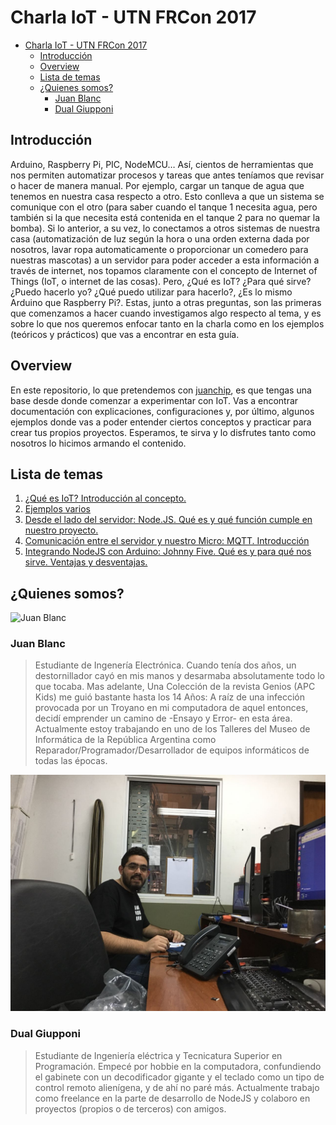 # Charla IoT - UTN FRCon 2017
<!-- TOC -->

- [Charla IoT - UTN FRCon 2017](#charla-iot---utn-frcon-2017)
    - [Introducción](#introducción)
    - [Overview](#overview)
    - [Lista de temas](#lista-de-temas)
    - [¿Quienes somos?](#¿quienes-somos)
        - [Juan Blanc](#juan-blanc)
        - [Dual Giupponi](#dual-giupponi)

<!-- /TOC -->
## Introducción
Arduino, Raspberry Pi, PIC, NodeMCU… Así, cientos de herramientas que nos permiten automatizar procesos y tareas que antes teníamos que revisar o hacer de manera manual. Por ejemplo, cargar un tanque de agua que tenemos en nuestra casa respecto a otro. Esto conlleva a que un sistema se comunique con el otro (para saber cuando el tanque 1 necesita agua, pero también si la que necesita está contenida en el tanque 2 para no quemar la bomba). Si lo anterior, a su vez, lo conectamos a otros sistemas de nuestra casa (automatización de luz según la hora o una orden externa dada por nosotros, lavar ropa automaticamente o proporcionar un comedero para nuestras mascotas) a un servidor para poder acceder a esta información a través de internet, nos topamos claramente con el concepto de Internet of Things (IoT, o internet de las cosas). Pero, ¿Qué es IoT? ¿Para qué sirve? ¿Puedo hacerlo yo? ¿Qué puedo utilizar para hacerlo?, ¿Es lo mismo Arduino que Raspberry Pi?. Estas, junto a otras preguntas, son las primeras que comenzamos a hacer cuando investigamos algo respecto al tema, y es sobre lo que nos queremos enfocar tanto en la charla como en los ejemplos (teóricos y prácticos) que vas a encontrar en esta guía.

## Overview
En este repositorio, lo que pretendemos con [juanchip](https://github.com/juanchip), es que tengas una base desde donde comenzar a experimentar con IoT. Vas a encontrar documentación con explicaciones, configuraciones y, por último, algunos ejemplos donde vas a poder entender ciertos conceptos y practicar para crear tus propios proyectos. Esperamos, te sirva y lo disfrutes tanto como nosotros lo hicimos armando el contenido.


## Lista de temas
1. [¿Qué es IoT? Introducción al concepto.](./Teoría/Iot.md)
2. [Ejemplos varios](./Ejemplos)
3. [Desde el lado del servidor: Node.JS. Qué es y qué función cumple en nuestro proyecto.](./Teoría/NodeJS.md)
4. [Comunicación entre el servidor y nuestro Micro: MQTT. Introducción](./Teoría/MQTT.md)
5. [Integrando NodeJS con Arduino: Johnny Five. Qué es y para qué nos sirve. Ventajas y desventajas.](./Teoría/NodeJS-JhonnyFive.md)

## ¿Quienes somos?

![Juan Blanc](https://k61.kn3.net/B/E/1/3/6/C/2DD.png) 

### Juan Blanc

> Estudiante de Ingenería Electrónica. Cuando tenía dos años, un destornillador cayó en mis manos y desarmaba absolutamente todo lo que tocaba. Mas adelante, Una Colección de la revista Genios (APC Kids) me guió bastante hasta los 14 Años: A raíz de una infección provocada por un Troyano en mi computadora de aquel entonces, decidí emprender un camino de -Ensayo y Error- en esta área. Actualmente estoy trabajando en uno de los Talleres del Museo de Informática de la República Argentina como Reparador/Programador/Desarrollador de equipos informáticos de todas las épocas.


![Dual Giupponi](./Images/Perfil/Dual.jpeg)

### Dual Giupponi
> Estudiante de Ingeniería eléctrica y Tecnicatura Superior en Programación. Empecé por hobbie en la computadora, confundiendo el gabinete con un decodificador gigante y el teclado como un tipo de control remoto alienígena, y de ahí no paré más. Actualmente trabajo como freelance en la parte de desarrollo de NodeJS y colaboro en proyectos (propios o de terceros) con amigos.

